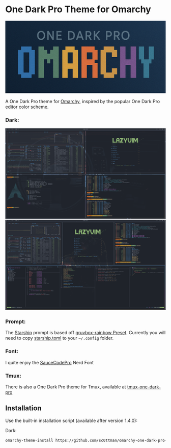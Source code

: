 
# One Dark Pro Theme for Omarchy

![Omarchy One Dark Pro](./assets/title.png)

A One Dark Pro theme for [Omarchy](https://omarchy.org/), inspired by the popular One Dark Pro editor color scheme.

### Dark:

![Omarchy One Dark Pro Screenshot](./assets/screen1.png)
![Omarchy One Dark Pro Screenshot 2](./assets/screen2.png)

### Prompt:

The [Starship](https://starship.rs) prompt is based off [gruvbox-rainbow Preset](https://starship.rs/presets/gruvbox-rainbow). Currently you will need to copy [starship.toml](./starship.toml) to your `~/.config` folder.

### Font:
I quite enjoy the [SauceCodePro](https://www.nerdfonts.com/font-downloads) Nerd Font

### Tmux:
There is also a One Dark Pro theme for Tmux, available at [tmux-one-dark-pro](https://github.com/odedlaz/tmux-onedark-theme)

## Installation

Use the built-in installation script (available after version 1.4.0):

Dark:
```bash
omarchy-theme-install https://github.com/sc0ttman/omarchy-one-dark-pro-theme
